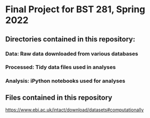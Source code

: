 # Final Project for BST 281, Spring 2022

## Directories contained in this repository:

### Data: Raw data downloaded from various databases

### Processed: Tidy data files used in analyses

### Analysis: iPython notebooks used for analyses

## Files contained in this repository

https://www.ebi.ac.uk/intact/download/datasets#computationally
